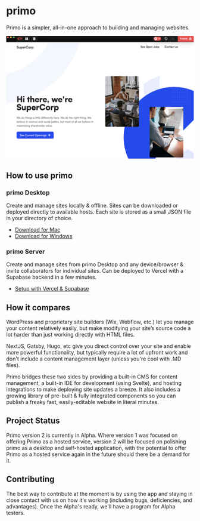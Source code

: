 # primo

Primo is a simpler, all-in-one approach to building and managing websites. 

![screenshot](./screenshot.png)

## How to use primo

### primo Desktop
Create and manage sites locally & offline. Sites can be downloaded or deployed directly to available hosts. Each site is stored as a small JSON file in your directory of choice. 
* [Download for Mac](https://github.com/primo-af/primo-desktop/releases/download/v0.1.1/primo-darwin-x64-1.0.0.zip)
* [Download for Windows](https://github.com/primo-af/primo-desktop/releases/download/v0.1.0-alpha-windows/primo.exe)

### primo Server
Create and manage sites from primo Desktop and any device/browser & invite collaborators for individual sites. Can be deployed to Vercel with a Supabase backend in a few minutes.
* [Setup with Vercel & Supabase](https://github.com/primo-af/primo-server#setup)

## How it compares

WordPress and proprietary site builders (Wix, Webflow, etc.) let you manage your content relatively easily, but make modifying your site’s source code a lot harder than just working directly with HTML files.

NextJS, Gatsby, Hugo, etc give you direct control over your site and enable more powerful functionality, but typically require a lot of upfront work and don't include a content management layer (unless you're cool with .MD files). 

Primo bridges these two sides by providing a built-in CMS for content management, a built-in IDE for development (using Svelte), and hosting integrations to make deploying site updates a breeze. It also includes a growing library of pre-built & fully integrated components so you can publish a freaky fast, easily-editable website in literal minutes. 

## Project Status

Primo version 2 is currently in Alpha. Where version 1 was focused on offering Primo as a hosted service, version 2 will be focused on polishing primo as a desktop and self-hosted application, with the potential to offer Primo as a hosted service again in the future should there be a demand for it.

## Contributing

The best way to contribute at the moment is by using the app and staying in close contact with us on how it's working (including bugs, deficiencies, and advantages). Once the Alpha's ready, we'll have a program for Alpha testers. 
